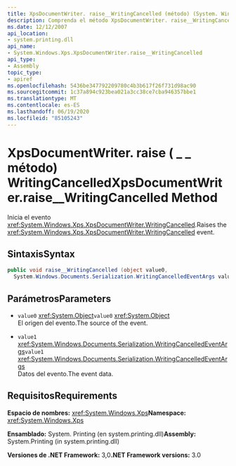 ```yaml
---
title: XpsDocumentWriter. raise__WritingCancelled (método) (System. Windows. XPS)
description: Comprenda el método XpsDocumentWriter. raise__WritingCancelled, que genera el evento WritingCancelled para un documento XPS (XML Paper Specification) en .NET.
ms.date: 12/12/2007
api_location:
- system.printing.dll
api_name:
- System.Windows.Xps.XpsDocumentWriter.raise__WritingCancelled
api_type:
- Assembly
topic_type:
- apiref
ms.openlocfilehash: 5436be347792209780c4b3b617f26f731d98ac90
ms.sourcegitcommit: 1c37a894c923bea021a3cc38ce7cba946357bbe1
ms.translationtype: MT
ms.contentlocale: es-ES
ms.lasthandoff: 06/19/2020
ms.locfileid: "85105243"
---
```

# <a name="xpsdocumentwriterraise__writingcancelled-method"></a><span data-ttu-id="d0ddf-103">XpsDocumentWriter. raise ( \_ \_ método) WritingCancelled</span><span class="sxs-lookup"><span data-stu-id="d0ddf-103">XpsDocumentWriter.raise\_\_WritingCancelled Method</span></span>

<span data-ttu-id="d0ddf-104">Inicia el evento <xref:System.Windows.Xps.XpsDocumentWriter.WritingCancelled>.</span><span class="sxs-lookup"><span data-stu-id="d0ddf-104">Raises the <xref:System.Windows.Xps.XpsDocumentWriter.WritingCancelled> event.</span></span>

## <a name="syntax"></a><span data-ttu-id="d0ddf-105">Sintaxis</span><span class="sxs-lookup"><span data-stu-id="d0ddf-105">Syntax</span></span>

```csharp
public void raise__WritingCancelled (object value0,
  System.Windows.Documents.Serialization.WritingCancelledEventArgs value1);
```

## <a name="parameters"></a><span data-ttu-id="d0ddf-106">Parámetros</span><span class="sxs-lookup"><span data-stu-id="d0ddf-106">Parameters</span></span>

- <span data-ttu-id="d0ddf-107">`value0` <xref:System.Object></span><span class="sxs-lookup"><span data-stu-id="d0ddf-107">`value0` <xref:System.Object></span></span>  
  <span data-ttu-id="d0ddf-108">El origen del evento.</span><span class="sxs-lookup"><span data-stu-id="d0ddf-108">The source of the event.</span></span>

- <span data-ttu-id="d0ddf-109">`value1` <xref:System.Windows.Documents.Serialization.WritingCancelledEventArgs></span><span class="sxs-lookup"><span data-stu-id="d0ddf-109">`value1` <xref:System.Windows.Documents.Serialization.WritingCancelledEventArgs></span></span>  
  <span data-ttu-id="d0ddf-110">Datos del evento.</span><span class="sxs-lookup"><span data-stu-id="d0ddf-110">The event data.</span></span>

## <a name="requirements"></a><span data-ttu-id="d0ddf-111">Requisitos</span><span class="sxs-lookup"><span data-stu-id="d0ddf-111">Requirements</span></span>

<span data-ttu-id="d0ddf-112">**Espacio de nombres:** <xref:System.Windows.Xps></span><span class="sxs-lookup"><span data-stu-id="d0ddf-112">**Namespace:** <xref:System.Windows.Xps></span></span>

<span data-ttu-id="d0ddf-113">**Ensamblado:** System. Printing (en system.printing.dll)</span><span class="sxs-lookup"><span data-stu-id="d0ddf-113">**Assembly:** System.Printing (in system.printing.dll)</span></span>

<span data-ttu-id="d0ddf-114">**Versiones de .NET Framework:** 3,0</span><span class="sxs-lookup"><span data-stu-id="d0ddf-114">**.NET Framework versions:** 3.0</span></span>
